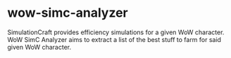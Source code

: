 # wow-simc-analyzer
SimulationCraft provides efficiency simulations for a given WoW character. WoW SimC Analyzer aims to extract a list of the best stuff to farm for said given WoW character.
